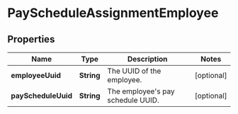 

# PayScheduleAssignmentEmployee


## Properties

| Name | Type | Description | Notes |
|------------ | ------------- | ------------- | -------------|
|**employeeUuid** | **String** | The UUID of the employee. |  [optional] |
|**payScheduleUuid** | **String** | The employee&#39;s pay schedule UUID. |  [optional] |



